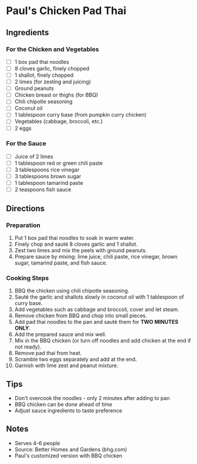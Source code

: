 # Paul's Chicken Pad Thai

## Ingredients

### For the Chicken and Vegetables
- [ ] 1 box pad thai noodles
- [ ] 8 cloves garlic, finely chopped
- [ ] 1 shallot, finely chopped
- [ ] 2 limes (for zesting and juicing)
- [ ] Ground peanuts
- [ ] Chicken breast or thighs (for BBQ)
- [ ] Chili chipotle seasoning
- [ ] Coconut oil
- [ ] 1 tablespoon curry base (from pumpkin curry chicken)
- [ ] Vegetables (cabbage, broccoli, etc.)
- [ ] 2 eggs

### For the Sauce
- [ ] Juice of 2 limes
- [ ] 1 tablespoon red or green chili paste
- [ ] 3 tablespoons rice vinegar
- [ ] 3 tablespoons brown sugar
- [ ] 1 tablespoon tamarind paste
- [ ] 2 teaspoons fish sauce

## Directions

### Preparation
1. Put 1 box pad thai noodles to soak in warm water.
2. Finely chop and sauté 8 cloves garlic and 1 shallot.
3. Zest two limes and mix the peels with ground peanuts.
4. Prepare sauce by mixing: lime juice, chili paste, rice vinegar, brown sugar, tamarind paste, and fish sauce.

### Cooking Steps
1. BBQ the chicken using chili chipotle seasoning.
2. Sauté the garlic and shallots slowly in coconut oil with 1 tablespoon of curry base.
3. Add vegetables such as cabbage and broccoli, cover and let steam.
4. Remove chicken from BBQ and chop into small pieces.
5. Add pad thai noodles to the pan and sauté them for **TWO MINUTES ONLY**.
6. Add the prepared sauce and mix well.
7. Mix in the BBQ chicken (or turn off noodles and add chicken at the end if not ready).
8. Remove pad thai from heat.
9. Scramble two eggs separately and add at the end.
10. Garnish with lime zest and peanut mixture.

## Tips
- Don't overcook the noodles - only 2 minutes after adding to pan
- BBQ chicken can be done ahead of time
- Adjust sauce ingredients to taste preference

## Notes
- Serves 4-6 people
- Source: Better Homes and Gardens (bhg.com)
- Paul's customized version with BBQ chicken